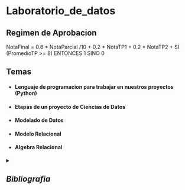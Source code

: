 # Laboratorio_de_datos

## Regimen de Aprobacion

NotaFinal = 0.6 * NotaParcial /10 + 0.2 * NotaTP1 + 0.2 * NotaTP2 + SI (PromedioTP >= 8) ENTONCES 1 SINO 0 


## Temas

- #### Lenguaje de programacion para trabajar en nuestros proyectos (Python)

- #### Etapas de un proyecto de Ciencias de Datos 

- #### Modelado de Datos

- #### Modelo Relacional

- #### Algebra Relacional


<details>
<summary><i><b><h2>Bibliografia</h2></b></i></summary>

- Elements of Statistical Learning
    - https://hastie.su.domains/ElemStatLearn/printings/ESLII_print12_toc.pdf

- Introduction to Machine Learning
    - https://kkpatel7.files.wordpress.com/2015/04/alppaydin_machinelearning_2010.pdf

- Machine Learning an Algorithmic Perspective
    - https://doc.lagout.org/science/Artificial%20Intelligence/Machine%20learning/Machine%20Learning_%20An%20Algorithmic%20Perspective%20%282nd%20ed.%29%20%5BMarsland%202014-10-08%5D.pdf

- Fundamentals of Database Systems
    - https://amirsmvt.github.io/Database/Static_files/Fundamental_of_Database_Systems.pdf

</details>